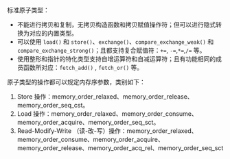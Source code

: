 
标准原子类型：
* 不能进行拷贝和复制，无拷贝构造函数和拷贝赋值操作符；但可以进行隐式转换为对应的内置类型。
* 可以使用 `load()` 和 `store()`、`exchange()`、`compare_exchange_weak()` 和 `compare_exchange_strong()`；且都支持复合赋值符：`+=`, `-=`,`*=`,`/=` 等。
* 使用整形和指针的特化类型支持自增运算符和自减运算符；且有功能相同的成员函数所对应：`fetch_add()` , `fetch_or()` 等。

原子类型的操作都可以规定内存序参数，类别如下：
1. Store 操作：memory_order_relaxed、memory_order_release、memory_order_seq_cst。
2. Load 操作：memory_order_relaxed、memory_order_consume、memory_order_acquire、memory_order_seq_sct。
3. Read-Modify-Write （读-改-写）操作：memory_order_relaxed、memory_order_consume、memory_order_acquire、memory_order_release、memory_order_acq_rel、memory_order_seq_sct